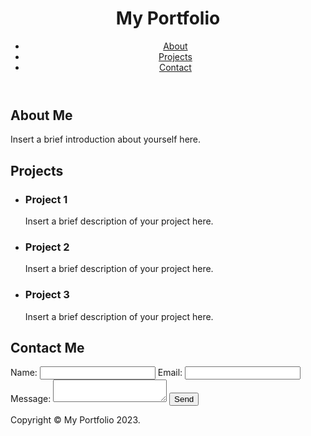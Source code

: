 <!DOCTYPE html>
<html>
<head>
	<title>My Portfolio</title>
	<meta name="viewport" content="width=device-width, initial-scale=1.0">
	<link rel="stylesheet" href="style.css">
</head>
<body>
	<header>
		<h1>My Portfolio</h1>
		<nav>
			<ul>
				<li><a href="#about">About</a></li>
				<li><a href="#projects">Projects</a></li>
				<li><a href="#contact">Contact</a></li>
			</ul>
		</nav>
	</header>
	<main>
		<section id="about">
			<h2>About Me</h2>
			<p>Insert a brief introduction about yourself here.</p>
		</section>
		<section id="projects">
			<h2>Projects</h2>
			<ul>
				<li>
					<h3>Project 1</h3>
					<p>Insert a brief description of your project here.</p>
				</li>
				<li>
					<h3>Project 2</h3>
					<p>Insert a brief description of your project here.</p>
				</li>
				<li>
					<h3>Project 3</h3>
					<p>Insert a brief description of your project here.</p>
				</li>
			</ul>
		</section>
		<section id="contact">
			<h2>Contact Me</h2>
			<form>
				<label for="name">Name:</label>
				<input type="text" id="name" name="name" required>
				<label for="email">Email:</label>
				<input type="email" id="email" name="email" required>
				<label for="message">Message:</label>
				<textarea id="message" name="message" required></textarea>
				<button type="submit">Send</button>
			</form>
		</section>
	</main>
	<footer>
		<p>Copyright © My Portfolio 2023.
	</footer>
</body>
</html>
